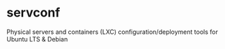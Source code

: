 servconf
========

Physical servers and containers (LXC) configuration/deployment tools for Ubuntu LTS &amp; Debian
